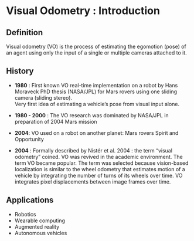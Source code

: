 # Visual Odometry : Introduction

## Definition
Visual odometry (VO) is the process of estimating the egomotion (pose) of an agent using only the input of a single or multiple cameras attached to it. 

## History

* **1980** : First known VO real-time implementation on a robot by Hans Moraveck PhD thesis 
            (NASA/JPL) for Mars rovers using one sliding camera (sliding stereo).  
            Very first idea of estimating a vehicle’s pose from visual input alone.
* **1980 - 2000** : The VO research was dominated by NASA/JPL in preparation of 2004 Mars mission 
* **2004**: VO used on a robot on another planet: Mars rovers Spirit and Opportunity 

* **2004**  :   Formally described by Nistér et al. 2004 : the term “visual odometry” coined.
               VO was revived in the academic environment. The term VO became popular.
               The term was selected because vision-based localization is similar to the wheel 
               odometry that estimates motion of a vehicle by integrating the number of turns of its 
               wheels over time.
               VO integrates pixel displacements between image frames over time.

## Applications

* Robotics
* Wearable computing
* Augmented reality
* Autonomous vehicles
